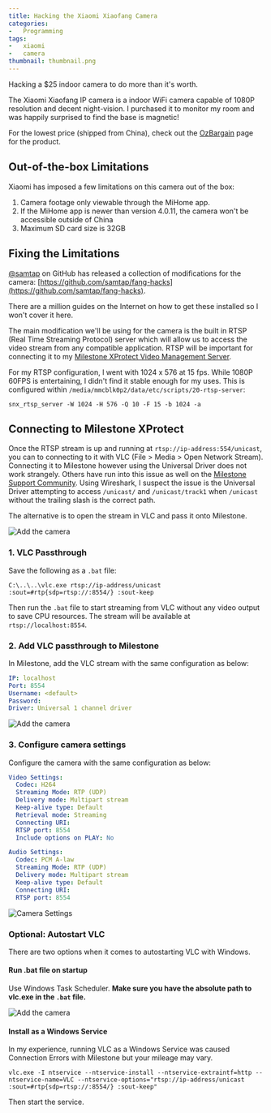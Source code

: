 ```yaml
---
title: Hacking the Xiaomi Xiaofang Camera
categories:
-   Programming
tags:
-   xiaomi
-   camera
thumbnail: thumbnail.png
---
```


Hacking a $25 indoor camera to do more than it's worth.

<!-- more -->

The Xiaomi Xiaofang IP camera is a indoor WiFi camera capable of 1080P resolution and decent night-vision. I purchased it to monitor my room and was happily surprised to find the base is magnetic!

For the lowest price (shipped from China), check out the [OzBargain](https://www.ozbargain.com.au/product/xiaomi-xiaofang) page for the product.

## Out-of-the-box Limitations

Xiaomi has imposed a few limitations on this camera out of the box:

1. Camera footage only viewable through the MiHome app.
2. If the MiHome app is newer than version 4.0.11, the camera won't be accessible outside of China
3. Maximum SD card size is 32GB

## Fixing the Limitations

[@samtap](https://github.com/samtap) on GitHub has released a collection of modifications for the camera: [https://github.com/samtap/fang-hacks](https://github.com/samtap/fang-hacks).

There are a million guides on the Internet on how to get these installed so I won't cover it here.

The main modification we'll be using for the camera is the built in RTSP (Real Time Streaming Protocol) server which will allow us to access the video stream from any compatible application. RTSP will be important for connecting it to my [Milestone XProtect Video Management Server](/home-security-cameras).

For my RTSP configuration, I went with 1024 x 576 at 15 fps. While 1080P 60FPS is entertaining, I didn't find it stable enough for my uses. This is configured within `/media/mmcblk0p2/data/etc/scripts/20-rtsp-server`:

```text
snx_rtsp_server -W 1024 -H 576 -Q 10 -F 15 -b 1024 -a
```

## Connecting to Milestone XProtect

Once the RTSP stream is up and running at `rtsp://ip-address:554/unicast`, you can to connecting to it with VLC (File > Media > Open Network Stream). Connecting it to Milestone however using the Universal Driver does not work strangely. Others have run into this issue as well on the [Milestone Support Community](https://force.milestonesys.com/support/MccSupportCommunity?id=9060O000000Xb0UQAS). Using Wireshark, I suspect the issue is the Universal Driver attempting to access `/unicast/` and `/unicast/track1` when `/unicast` without the trailing slash is the correct path.

The alternative is to open the stream in VLC and pass it onto Milestone.

![Add the camera](/camera-stream.PNG)

### 1. VLC Passthrough

Save the following as a `.bat` file:

```shell-terminal
C:\..\..\vlc.exe rtsp://ip-address/unicast :sout=#rtp{sdp=rtsp://:8554/} :sout-keep
```

Then run the `.bat` file to start streaming from VLC without any video output to save CPU resources. The stream will be available at `rtsp://localhost:8554`.

### 2. Add VLC passthrough to Milestone

In Milestone, add the VLC stream with the same configuration as below:

```yaml
IP: localhost
Port: 8554
Username: <default>
Password:
Driver: Universal 1 channel driver
```

![Add the camera](/add-camera.PNG)

### 3. Configure camera settings

Configure the camera with the same configuration as below:

```yaml
Video Settings:
  Codec: H264
  Streaming Mode: RTP (UDP)
  Delivery mode: Multipart stream
  Keep-alive type: Default
  Retrieval mode: Streaming
  Connecting URI:
  RTSP port: 8554
  Include options on PLAY: No

Audio Settings:
  Codec: PCM A-law
  Streaming Mode: RTP (UDP)
  Delivery mode: Multipart stream
  Keep-alive type: Default
  Connecting URI:
  RTSP port: 8554
```

![Camera Settings](/camera-settings.PNG)

### Optional: Autostart VLC

There are two options when it comes to autostarting VLC with Windows.

#### Run .bat file on startup

Use Windows Task Scheduler. **Make sure you have the absolute path to vlc.exe in the `.bat` file.**

![Add the camera](/task-scheduler.PNG)

#### Install as a Windows Service

In my experience, running VLC as a Windows Service was caused Connection Errors with Milestone but your mileage may vary.

```shell-terminal
vlc.exe -I ntservice --ntservice-install --ntservice-extraintf=http --ntservice-name=VLC --ntservice-options="rtsp://ip-address/unicast :sout=#rtp{sdp=rtsp://:8554/} :sout-keep"
```

Then start the service.
